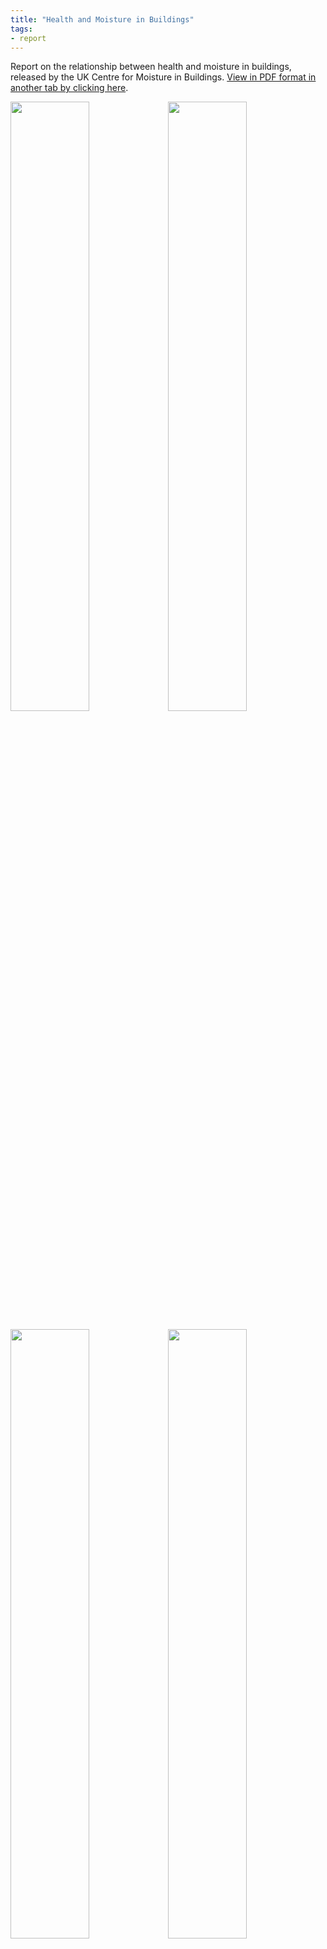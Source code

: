 ```yaml
---
title: "Health and Moisture in Buildings"
tags: 
- report
---
```


Report on the relationship between health and moisture in buildings, released by the UK Centre for Moisture in Buildings. [View in PDF format in another tab by clicking here](https://elaraks.github.io/dampcapital/images/health/health-and-moisture.pdf).

<img src="https://elaraks.github.io/dampcapital/health-and-moisture-01.jpg" width="50%"/><img src="https://elaraks.github.io/dampcapital/health-and-moisture-03.jpg" width="50%"/>

<img src="https://elaraks.github.io/dampcapital/health-and-moisture-04.jpg" width="50%"/><img src="https://elaraks.github.io/dampcapital/health-and-moisture-05.jpg" width="50%"/>

<img src="https://elaraks.github.io/dampcapital/health-and-moisture-06.jpg" width="50%"/><img src="https://elaraks.github.io/dampcapital/health-and-moisture-07.jpg" width="50%"/>

<img src="https://elaraks.github.io/dampcapital/health-and-moisture-08.jpg" width="50%"/><img src="https://elaraks.github.io/dampcapital/health-and-moisture-09.jpg" width="50%"/>

<img src="https://elaraks.github.io/dampcapital/health-and-moisture-10.jpg" width="50%"/><img src="https://elaraks.github.io/dampcapital/health-and-moisture-11.jpg" width="50%"/>

<img src="https://elaraks.github.io/dampcapital/health-and-moisture-12.jpg" width="50%"/><img src="https://elaraks.github.io/dampcapital/health-and-moisture-13.jpg" width="50%"/>

<img src="https://elaraks.github.io/dampcapital/health-and-moisture-14.jpg" width="50%"/><img src="https://elaraks.github.io/dampcapital/health-and-moisture-15.jpg" width="50%"/>

<img src="https://elaraks.github.io/dampcapital/health-and-moisture-16.jpg" width="50%"/><img src="https://elaraks.github.io/dampcapital/health-and-moisture-17.jpg" width="50%"/>

<img src="https://elaraks.github.io/dampcapital/health-and-moisture-18.jpg" width="50%"/><img src="https://elaraks.github.io/dampcapital/health-and-moisture-19.jpg" width="50%"/>

<img src="https://elaraks.github.io/dampcapital/health-and-moisture-20.jpg" width="50%"/><img src="https://elaraks.github.io/dampcapital/health-and-moisture-21.jpg" width="50%"/>

<img src="https://elaraks.github.io/dampcapital/health-and-moisture-22.jpg" width="50%"/><img src="https://elaraks.github.io/dampcapital/health-and-moisture-24.jpg" width="50%"/>
